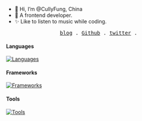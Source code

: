 - 👋 Hi, I’m @CullyFung, China
- 🎨 A frontend developer.
- ✨ Like to listen to music while coding.
<p align="center">
  <samp>
    <a href="https://blog-next-brmgh0q46-cullyfung.vercel.app">blog</a> .
    <a href="https://github.com/cullyfung">Github</a> .
    <a href="https://twitter.com/cully_fung">twitter</a> .
  </samp>
</p>

#### Languages

[![Languages](https://skillicons.dev/icons?i=html,css,js,ts,nodejs)](https://skillicons.dev)

#### Frameworks 

[![Frameworks](https://skillicons.dev/icons?i=react,vue,nextjs,nestjs,prisma)](https://skillicons.dev)

#### Tools

[![Tools](https://skillicons.dev/icons?i=webpack,rollupjs,vite,vscode,neovim,git)](https://skillicons.dev)
